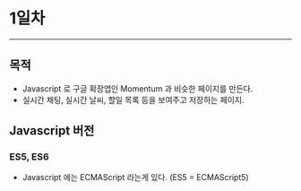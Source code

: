 # 1일차

---

## 목적

* Javascript 로 구글 확장앱인 Momentum 과 비슷한 페이지를 만든다.
* 실시간 채팅, 실시간 날씨, 할일 목록 등을 보여주고 저장하는 페이지.

## Javascript 버전

### ES5, ES6

* Javascript 에는 ECMAScript 라는게 있다. (ES5 = ECMAScript5)